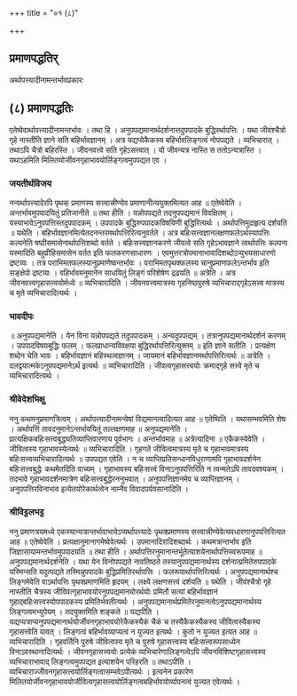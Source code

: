 +++
title = "०१ (८)"

+++


## प्रमाणपद्धतिर्

अर्थापत्त्यादीनामन्तर्भावप्रकारः

## (८) **प्रमाणपद्धतिः**

एतेष्वेवार्थापत्त्यादीनामन्तर्भावः । तथा हि । अनुपपद्यमानार्थदर्शनात्तदुपपादके बुद्धिरर्थापत्तिः । यथा जीवंश्चैत्रो गृहे नास्तीति ज्ञाने सति बहिर्भावज्ञानम् । अत्र यद्यप्येकैकस्य बहिर्भावलिङ्गत्वं नोपपद्यते । व्यभिचारात् । तथाऽपि चैत्रो बहिरस्ति । जीवनवत्त्वे सति गृहेऽसत्त्वात् । यो जीवन्यत्र नास्ति स ततोऽन्यत्रास्ति । यथाऽहमिति मिलितयोर्जीवनगृहाभावयोर्लिङ्गत्वमुपपद्यत एव ।

### **जयतीर्थविजय**

नन्वर्थापत्त्यादेरपि पृथक् प्रमाणस्य सत्त्वात्त्रीण्येव प्रमाणानीत्ययुक्तमित्यत आह ॥ एतेष्वेवेति । अन्तर्भावमुपपादयितुं प्रतिजानीते ॥ तथा हीति । यन्नोपपद्यते तदनुपपद्यमानं विवक्षितम् । यस्याभावेऽनुपपत्तिस्तदुपपादकम् । उपपादके बुद्धिरुपपादकविषयिणी बुद्धिरित्यर्थः । अर्थापत्तिमुदाहृत्य दर्शयति ॥ यथेति । बहिर्भावज्ञानमित्येतदनन्तरमर्थापत्तिरित्यनुवर्तते । अत्र बहिःसत्त्वज्ञानलक्षणफलेऽर्थस्यापत्तिः कल्पनेति षष्ठीसमासेनार्थापत्तिशब्दो वर्तते । बहिःसत्त्वज्ञानकरणे जीवत्वे सति गृहेऽभावज्ञाने त्वर्थापत्तिः कल्पना यस्मादिति बहुव्रीहिसमासेन वर्तत इति फलकरणसाधारणः । एवमुत्तरत्रोपमानाभावादिशब्दोऽप्युभयसाधारणो द्रष्टव्यः । तत्र पराभिमतफलस्यानुप्रमाणेष्वन्तर्भावः । पराभिमतपृथक्फलस्य चानुप्रमाणफलेऽन्तर्भाव इति सङ्क्षेपो द्रष्टव्यः । वहिर्भावमनुमानेन साधयितुं लिङ्गं परिशेषेण द्रढयति ॥ अत्रेति । अत्र जीवनवत्त्वगृहासत्त्वयोर्मध्ये ॥ व्यभिचारादिति । जीवनवत्त्वमात्रस्य गृहनिष्ठपुरुषे व्यभिचाराद्गृहेऽसत्त्व मात्रस्य च मृते व्यभिचारादित्यर्थः ।

### **भावदीपः**

॥ अनुपपद्यमानेति । येन विना यन्नोपपद्यते तदुपपादकम् । अन्यदुपपाद्यम् । तत्रानुपपद्यमानार्थदर्शनं करणम् । उपपादविषयबुद्धिः फलम् । फलप्राधान्यविवक्षया बुद्धिरर्थापत्तिरित्युक्तम् ॥ इति ज्ञाने सतीति । प्रत्यक्षेण शब्देन चेति भावः । बहिर्भावज्ञानं बहिस्थत्वज्ञानम् । जायमानं बहिर्भावज्ञानमर्थापत्तिरित्यर्थः ॥ अत्रेति । दलद्वयात्मकेऽनुपपद्यमानेऽर्थ इत्यर्थः ॥ व्यभिचारादिति । जीवत्वगृहासत्त्वयोः क्रमाद्गृहे सत्त्वे मृते च व्यभिचारादित्यर्थः ।

### **श्रीवेदेशभिक्षु**

ननु कथमनुप्रमाणत्रित्वम् । अर्थापत्त्यादीनामन्येषां विद्यमानत्वादित्यत आह ॥ एतेष्विति । यथासम्भवमिति शेषः । अर्थापत्तिं तावदनुमानेऽन्तर्भावयितुं तल्लक्षणमाह ॥ अनुपद्यमानेति । प्रात्यक्षिकबहिःसत्त्वबुद्ध्यतिव्याप्तिवारणाय पूर्वभागः । अन्तर्भावमाह ॥ अत्रेत्यादिना ॥ एकैकस्येवेति । जीवित्वस्य गृहाभावस्येत्यर्थः ॥ व्यभिचारादिति । गृहगते जीवित्वमात्रस्य मृते च गृहाभावमात्रस्य बहिःसत्त्वव्यभिचारादित्यर्थः ॥ उपपद्यत एवेति । न च व्याप्तिप्रतिसन्धानविधुराणामपि गृहाभावदर्शनेन बहिःसत्त्वबुद्धेः कथमेतदिति वाच्यम् । गृहाभावस्य बहिःसत्त्वं विनाऽनुपपत्तिरिति न त्वन्मतेऽपि तावदवश्यकम् । तदभावे गृहाभावदर्शनमात्रेण बहिःसत्त्वबुद्धेरननुभवात् । अनुपपत्तिज्ञानमेव च व्याप्तिज्ञानम् । अनुपपत्तिरविनाभाव इत्येतयोरेकार्थत्वेन नाम्नैव विवादपर्यवसानादिति ।

### **श्रीविट्टलभट्ट**

ननु प्रमाणत्रयमध्ये एकस्यान्यत्रान्तर्भावाभावेऽप्यर्थापत्त्यादेः पृथक्प्रमाणस्य सत्त्वात्त्रीण्येवेत्यवधारणानुपपत्तिरित्यत आह ॥ एतेष्वेवेति । प्रत्यक्षानुमानागमेष्वेवेत्यर्थः । उपमानादिरादिशब्दार्थः । कथमत्रान्तर्भाव इति जिज्ञासायामन्तर्भावमुपपादयति ॥ तथा हीति । अर्थापत्तिरनुमानान्तर्भूतेत्याशयेनार्थापत्तिस्वरूपमाह ॥ अनुपपद्यमानार्थदर्शनेति । यथा येन विनोपपद्यते नावतिष्ठते तस्यानुपपद्यमानार्थस्य दर्शनात्प्रमितेरुपपादके यस्मिन्सति यदुत्पद्यते तस्मिन्नुपपादके बुद्धिप्रमितिरर्थापत्तिः । फलरूपार्थापत्तिरित्यर्थः । अनुपपद्यमानार्थश्च लिङ्गमेवेति वाऽर्थापत्तिः पृथक्प्रमाणमिति हृदयम् । लक्ष्ये लक्षणसत्त्वं दर्शयति ॥ यथेति । जीवंश्चैत्रो गृहे नास्तीति चैत्रस्य जीविवत्गृहाभावयोरनुपपद्यमानयोरर्थयोः प्रमितौ सत्यां बहिर्भावज्ञानं गृहाद्बहिःसत्त्वस्योपपादकस्य प्रमितिर्भवतीत्यर्थः । अनुपपद्यमानार्थप्रमितेरनुमानत्वेऽनुपपद्यमानार्थस्य लिङ्गत्वमभ्युपेयम् । तदयुक्तमिति शङ्कते ॥ यद्यपीति । यद्यप्यत्राप्यनुपपद्यमानार्थयोर्जीवनगृहाभावयोरेकैकस्यैकं चैकं च तस्यैकैकस्यैकस्य जीवित्वस्यैकस्य गृहासत्त्वेति यावत् । लिङ्गत्वं बहिर्भावव्याप्यत्वं न युज्यत इत्यर्थः । कुतो न युज्यत इत्यत आह ॥ व्यभिचारादिति । गृहवर्तिनि पुरुषे जीवित्वस्य मृते च पुरुषे गृहासत्त्वस्य बहिःसत्त्वरूपसाध्येन विनाऽवस्थानादित्यर्थः । जीवनगृहासत्त्वयोः प्रत्येकं व्यभिचारेणालिङ्गत्वेऽपि जीवनविशिष्टगृहासत्त्वस्य व्यभिचाराभावाद् लिङ्गत्वमुपपद्यत इत्याशयेन परिहरति ॥ तथाऽपीति । व्यभिचाराज्जीवनगृहासत्त्वयोर्लिङ्गत्वासम्भवेऽपीत्यर्थः । इत्यनेन प्रकारेण मिलितयोर्जीवनगृहाभावयोर्जीवित्वगृहासत्त्वयोर्लिङ्गत्वबहिर्भावयोर्व्यापनत्वं युज्यत एवेत्यर्थः ।

